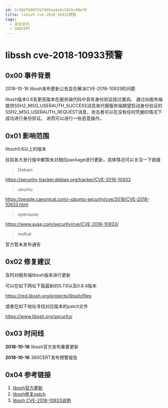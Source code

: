 ```yaml
---
id: 2c98df690f55f968ae4a9c582bc89e79
title: libssh cve-2018-10933预警
tags: 
  - 安全资讯
  - 360CERT
---
```


# libssh cve-2018-10933预警

0x00 事件背景
---------


2018-10-16 libssh发布更新公告旨在解决CVE-2018-10933的问题


libssh版本0.6及更高版本在服务端代码中具有身份验证绕过漏洞。
通过向服务端提供SSH2\_MSG\_USERAUTH\_SUCCESS消息来代替服务端期望启动身份验证的
SSH2\_MSG\_USERAUTH\_REQUEST消息，攻击者可以在没有任何凭据的情况下成功进行身份验证。
进而可以进行一些恶意操作。


0x01 影响范围
---------


libssh0.6以上的版本


目前各大发行版中都暂未对相应package进行更新，具体情况可以关注一下链接



> 
> Debain
> 
> 
> 


<https://security-tracker.debian.org/tracker/CVE-2018-10933>



> 
> ubuntu
> 
> 
> 


<https://people.canonical.com/~ubuntu-security/cve/2018/CVE-2018-10933.html>



> 
> opensuse
> 
> 
> 


<https://www.suse.com/security/cve/CVE-2018-10933/>



> 
> redhat
> 
> 
> 


官方暂未发布通告


0x02 修复建议
---------


及时对服务端libssh版本进行更新


可以在如下网址下载最新的0.7.6以及0.8.4版本


<https://red.libssh.org/projects/libssh/files>


或者在如下地址寻找对应版本的patch文件


<https://www.libssh.org/security/>


0x03 时间线
--------


**2018-10-16** libssh官方发布重要更新


**2018-10-16** 360CERT发布预警报告


0x04 参考链接
---------


1. [libssh官方更新](https://www.libssh.org/2018/10/16/libssh-0-8-4-and-0-7-6-security-and-bugfix-release/)
2. [libssh修复patch](https://www.libssh.org/security/patches/stable-0.6_CVE-2018-10933.jmcd.patch01.txt)
3. [libssh CVE-2018-10933说明](https://www.libssh.org/security/advisories/CVE-2018-10933.txt)


